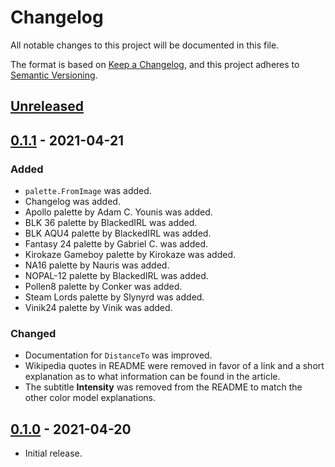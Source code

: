 # Changelog

All notable changes to this project will be documented in this file.

The format is based on [Keep a Changelog](https://keepachangelog.com/en/1.0.0/),
and this project adheres to
[Semantic Versioning](https://semver.org/spec/v2.0.0.html).

## [Unreleased]

## [0.1.1] - 2021-04-21

### Added

- `palette.FromImage` was added.
- Changelog was added.
- Apollo palette by Adam C. Younis was added.
- BLK 36 palette by BlackedIRL was added.
- BLK AQU4 palette by BlackedIRL was added.
- Fantasy 24 palette by Gabriel C. was added.
- Kirokaze Gameboy palette by Kirokaze was added.
- NA16 palette by Nauris was added.
- NOPAL-12 palette by BlackedIRL was added.
- Pollen8 palette by Conker was added.
- Steam Lords palette by Slynyrd was added.
- Vinik24 palette by Vinik was added.

### Changed

- Documentation for `DistanceTo` was improved.
- Wikipedia quotes in README were removed in favor of a link and a short
  explanation as to what information can be found in the article.
- The subtitle **Intensity** was removed from the README to match the other
  color model explanations.

## [0.1.0] - 2021-04-20

- Initial release.

[Unreleased]: https://github.com/pegasus-toolset/color
[0.1.1]: https://github.com/pegasus-toolset/color/releases/tag/v0.1.1
[0.1.0]: https://github.com/pegasus-toolset/color/releases/tag/v0.1.0
